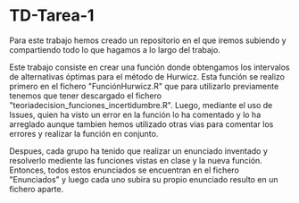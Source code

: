 # TD-Tarea-1

Para este trabajo hemos creado un repositorio en el que iremos subiendo y compartiendo todo lo que hagamos a lo largo del trabajo.

Este trabajo consiste en crear una función donde obtengamos los intervalos de alternativas óptimas para el método de Hurwicz. Esta función se realizo primero en el fichero "FunciónHurwicz.R" que para utilizarlo previamente tenemos que tener descargado el fichero "teoriadecision_funciones_incertidumbre.R". Luego, mediante el uso de Issues, quien ha visto un error en la función lo ha comentado y lo ha arreglado aunque tambien hemos utilizado otras vias para comentar los errores y realizar la función en conjunto.

Despues, cada grupo ha tenido que realizar un enunciado inventado y resolverlo mediente las funciones vistas en clase y la nueva función. Entonces, todos estos enunciados se encuentran en el fichero "Enunciados" y luego cada uno subira su propio enunciado resulto en un fichero aparte.
